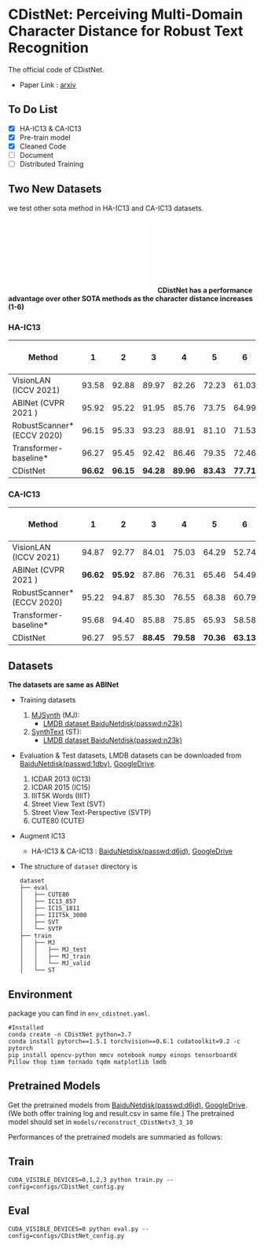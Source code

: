 # CDistNet: Perceiving Multi-Domain Character Distance for Robust Text Recognition

The official code of CDistNet.
- Paper Link : [arxiv](http://arxiv.org/abs/2111.11011) 

## To Do List
* [x] HA-IC13 & CA-IC13
* [x] Pre-train model
* [x] Cleaned Code
* [ ] Document
* [ ] Distributed Training

## Two New Datasets 
we test other sota method in HA-IC13 and CA-IC13 datasets. 

 ![image](utils/HA&CA.pdf)
**CDistNet has a performance advantage over other SOTA methods as the character distance increases (1-6)**
### HA-IC13
|Method |1 | 2 | 3 | 4 | 5 | 6 | Code & Pretrain model|
|- | - | - | - | - | - | - | - | 
|VisionLAN (ICCV 2021) | 93.58 | 92.88 | 89.97  | 82.26 | 72.23 | 61.03 | [Offical Code](https://github.com/wangyuxin87/VisionLAN)|
|ABINet (CVPR 2021 ) | 95.92 |95.22 | 91.95 | 85.76 | 73.75 | 64.99 | [Offical Code](https://github.com/FangShancheng/ABINet)|
|RobustScanner* (ECCV 2020) | 96.15 | 95.33 | 93.23 | 88.91 | 81.10 |71.53 | -- |
| Transformer-baseline* | 96.27 | 95.45 | 92.42 | 86.46 | 79.35 | 72.46 | -- |
|CDistNet |**96.62**| **96.15** | **94.28** | **89.96** | **83.43** | **77.71** | -- | 

### CA-IC13
|Method |1 | 2 | 3 | 4 | 5 | 6 | Code & Pretrain model|
|- | - | - | - | - | - | - | - | 
|VisionLAN (ICCV 2021) | 94.87 | 92.77 | 84.01 | 75.03 | 64.29 | 52.74 | [Offical Code](https://github.com/wangyuxin87/VisionLAN)|
|ABINet (CVPR 2021 ) | **96.62** | **95.92** | 87.86 |76.31 | 65.46 | 54.49 | [Offical Code](https://github.com/FangShancheng/ABINet)|
|RobustScanner* (ECCV 2020) | 95.22 | 94.87 | 85.30 | 76.55 | 68.38 |60.79 | -- |
| Transformer-baseline* | 95.68 | 94.40 | 85.88 | 75.85 | 65.93 | 58.58 | -- |
|CDistNet | 96.27 | 95.57 | **88.45** | **79.58** | **70.36** | **63.13** | -- | 


## Datasets
**The datasets are same as ABINet**
- Training datasets

    1. [MJSynth](http://www.robots.ox.ac.uk/~vgg/data/text/) (MJ): 
        - [LMDB dataset BaiduNetdisk(passwd:n23k)](https://pan.baidu.com/s/1mgnTiyoR8f6Cm655rFI4HQ)
    2. [SynthText](http://www.robots.ox.ac.uk/~vgg/data/scenetext/) (ST):
        - [LMDB dataset BaiduNetdisk(passwd:n23k)](https://pan.baidu.com/s/1mgnTiyoR8f6Cm655rFI4HQ)

- Evaluation & Test datasets, LMDB datasets can be downloaded from [BaiduNetdisk(passwd:1dbv)](https://pan.baidu.com/s/1RUg3Akwp7n8kZYJ55rU5LQ), [GoogleDrive](https://drive.google.com/file/d/1dTI0ipu14Q1uuK4s4z32DqbqF3dJPdkk/view?usp=sharing).
    1. ICDAR 2013 (IC13)
    2. ICDAR 2015 (IC15)
    3. IIIT5K Words (IIIT)
    4. Street View Text (SVT)
    5. Street View Text-Perspective (SVTP)
    6. CUTE80 (CUTE)

- Augment IC13
  - HA-IC13 & CA-IC13 : [BaiduNetdisk(passwd:d6jd)](https://pan.baidu.com/s/1s0oNmd5jQJCvoH1efjfBdg), [GoogleDrive](https://drive.google.com/drive/folders/1PTPFjDdx2Ky0KsZdgn0p9x5fqyrdxKWF?usp=sharing)

- The structure of `dataset` directory is
    ```
    dataset
    ├── eval
    │   ├── CUTE80
    │   ├── IC13_857
    │   ├── IC15_1811
    │   ├── IIIT5k_3000
    │   ├── SVT
    │   └── SVTP
    ├── train
    │   ├── MJ
    │   │   ├── MJ_test
    │   │   ├── MJ_train
    │   │   └── MJ_valid
    │   └── ST
    ```
## Environment
package you can find in `env_cdistnet.yaml`.
```
#Installed
conda create -n CDistNet python=3.7
conda install pytorch==1.5.1 torchvision==0.6.1 cudatoolkit=9.2 -c pytorch
pip install opencv-python mmcv notebook numpy einops tensorboardX Pillow thop timm tornado tqdm matplotlib lmdb
```
## Pretrained Models

Get the pretrained models from [BaiduNetdisk(passwd:d6jd)](https://pan.baidu.com/s/1s0oNmd5jQJCvoH1efjfBdg), [GoogleDrive](https://drive.google.com/drive/folders/1PTPFjDdx2Ky0KsZdgn0p9x5fqyrdxKWF?usp=sharing). 
(We both offer training log and result.csv in same file.)
The pretrained model should set in `models/reconstruct_CDistNetv3_3_10`

Performances of the pretrained models are summaried as follows:

[comment]: <> (|Model|GPUs|IC13|SVT|IIIT|IC15|SVTP|CUTE|AVG|)

[comment]: <> (|-|-|-|-|-|-|-|-|-|)

[comment]: <> (|CDistNet&#40;paper&#41;|6|97.67|93.82|96.57|86.25|89.77|89.58|92.28|)

[comment]: <> (|CDistNet&#40;rebuild&#41;|4|97.43|93.51|96.37|86.03|88.68|93.4|92.57|)

## Train
`CUDA_VISIBLE_DEVICES=0,1,2,3 python train.py --config=configs/CDistNet_config.py`
## Eval
`CUDA_VISIBLE_DEVICES=0 python eval.py --config=configs/CDistNet_config.py`

